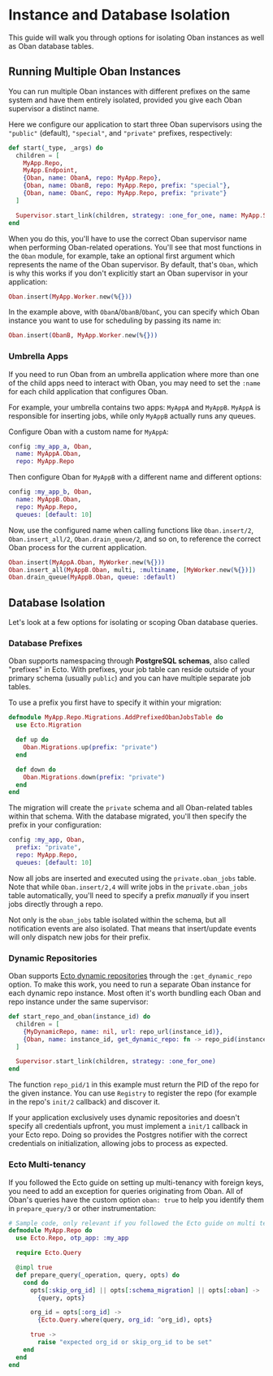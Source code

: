 # Instance and Database Isolation

This guide will walk you through options for isolating Oban instances as well as Oban database
tables.

## Running Multiple Oban Instances

You can run multiple Oban instances with different prefixes on the same system and have them
entirely isolated, provided you give each Oban supervisor a distinct name.

Here we configure our application to start three Oban supervisors using the `"public"` (default),
`"special"`, and `"private"` prefixes, respectively:

```elixir
def start(_type, _args) do
  children = [
    MyApp.Repo,
    MyApp.Endpoint,
    {Oban, name: ObanA, repo: MyApp.Repo},
    {Oban, name: ObanB, repo: MyApp.Repo, prefix: "special"},
    {Oban, name: ObanC, repo: MyApp.Repo, prefix: "private"}
  ]

  Supervisor.start_link(children, strategy: :one_for_one, name: MyApp.Supervisor)
end
```

When you do this, you'll have to use the correct Oban supervisor name when performing Oban-related
operations. You'll see that most functions in the `Oban` module, for example, take an optional
first argument which represents the name of the Oban supervisor. By default, that's `Oban`, which
is why this works if you don't explicitly start an Oban supervisor in your application:

```elixir
Oban.insert(MyApp.Worker.new(%{}))
```

In the example above, with `ObanA`/`ObanB`/`ObanC`, you can specify which Oban instance you want
to use for scheduling by passing its name in:

```elixir
Oban.insert(ObanB, MyApp.Worker.new(%{}))
```

### Umbrella Apps

If you need to run Oban from an umbrella application where more than one of the child apps need to
interact with Oban, you may need to set the `:name` for each child application that configures
Oban.

For example, your umbrella contains two apps: `MyAppA` and `MyAppB`. `MyAppA` is responsible for
inserting jobs, while only `MyAppB` actually runs any queues.

Configure Oban with a custom name for `MyAppA`:

```elixir
config :my_app_a, Oban,
  name: MyAppA.Oban,
  repo: MyApp.Repo
```

Then configure Oban for `MyAppB` with a different name and different options:

```elixir
config :my_app_b, Oban,
  name: MyAppB.Oban,
  repo: MyApp.Repo,
  queues: [default: 10]
```

Now, use the configured name when calling functions like `Oban.insert/2`, `Oban.insert_all/2`,
`Oban.drain_queue/2`, and so on, to reference the correct Oban process for the current
application.

```elixir
Oban.insert(MyAppA.Oban, MyWorker.new(%{}))
Oban.insert_all(MyAppB.Oban, multi, :multiname, [MyWorker.new(%{})])
Oban.drain_queue(MyAppB.Oban, queue: :default)
```

## Database Isolation

Let's look at a few options for isolating or scoping Oban database queries.

### Database Prefixes

Oban supports namespacing through **PostgreSQL schemas**, also called "prefixes" in Ecto. With
prefixes, your job table can reside outside of your primary schema (usually `public`) and you can
have multiple separate job tables.

To use a prefix you first have to specify it within your migration:

```elixir
defmodule MyApp.Repo.Migrations.AddPrefixedObanJobsTable do
  use Ecto.Migration

  def up do
    Oban.Migrations.up(prefix: "private")
  end

  def down do
    Oban.Migrations.down(prefix: "private")
  end
end
```

The migration will create the `private` schema and all Oban-related tables within that schema.
With the database migrated, you'll then specify the prefix in your configuration:

```elixir
config :my_app, Oban,
  prefix: "private",
  repo: MyApp.Repo,
  queues: [default: 10]
```

Now all jobs are inserted and executed using the `private.oban_jobs` table. Note that while
`Oban.insert/2,4` will write jobs in the `private.oban_jobs` table automatically, you'll need to
specify a prefix *manually* if you insert jobs directly through a repo.

Not only is the `oban_jobs` table isolated within the schema, but all notification events are also
isolated. That means that insert/update events will only dispatch new jobs for their prefix.

### Dynamic Repositories

Oban supports [Ecto dynamic repositories][dynamic] through the `:get_dynamic_repo` option. To make
this work, you need to run a separate Oban instance for each dynamic repo instance. Most often
it's worth bundling each Oban and repo instance under the same supervisor:

```elixir
def start_repo_and_oban(instance_id) do
  children = [
    {MyDynamicRepo, name: nil, url: repo_url(instance_id)},
    {Oban, name: instance_id, get_dynamic_repo: fn -> repo_pid(instance_id) end}
  ]

  Supervisor.start_link(children, strategy: :one_for_one)
end
```

The function `repo_pid/1` in this example must return the PID of the repo for the given instance.
You can use `Registry` to register the repo (for example in the repo's `init/2` callback) and
discover it.

If your application exclusively uses dynamic repositories and doesn't specify all credentials
upfront, you must implement a `init/1` callback in your Ecto repo. Doing so provides the Postgres
notifier with the correct credentials on initialization, allowing jobs to process as expected.

### Ecto Multi-tenancy

If you followed the Ecto guide on setting up multi-tenancy with foreign keys, you need to add an
exception for queries originating from Oban. All of Oban's queries have the custom option `oban:
true` to help you identify them in `prepare_query/3` or other instrumentation:

```elixir
# Sample code, only relevant if you followed the Ecto guide on multi tenancy with foreign keys.
defmodule MyApp.Repo do
  use Ecto.Repo, otp_app: :my_app

  require Ecto.Query

  @impl true
  def prepare_query(_operation, query, opts) do
    cond do
      opts[:skip_org_id] || opts[:schema_migration] || opts[:oban] ->
        {query, opts}

      org_id = opts[:org_id] ->
        {Ecto.Query.where(query, org_id: ^org_id), opts}

      true ->
        raise "expected org_id or skip_org_id to be set"
    end
  end
end
```

[dynamic]: https://hexdocs.pm/ecto/replicas-and-dynamic-repositories.html#dynamic-repositories
